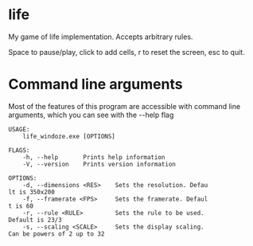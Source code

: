 # life
My game of life implementation. Accepts arbitrary rules.

Space to pause/play, click to add cells, r to reset the screen, esc to quit.

# Command line arguments

Most of the features of this program are accessible with command line arguments, which you can see with the --help flag

```
USAGE:
    life_windoze.exe [OPTIONS]

FLAGS:
    -h, --help       Prints help information
    -V, --version    Prints version information

OPTIONS:
    -d, --dimensions <RES>    Sets the resolution. Defau
lt is 350x200
    -f, --framerate <FPS>     Sets the framerate. Defaul
t is 60
    -r, --rule <RULE>         Sets the rule to be used.
Default is 23/3
    -s, --scaling <SCALE>     Sets the display scaling.
Can be powers of 2 up to 32
```

